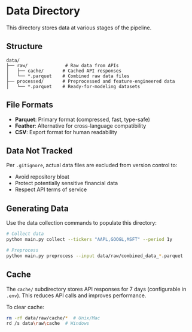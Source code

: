# Data Directory

This directory stores data at various stages of the pipeline.

## Structure

```
data/
├── raw/              # Raw data from APIs
│   ├── cache/       # Cached API responses
│   └── *.parquet    # Combined raw data files
├── processed/       # Preprocessed and feature-engineered data
│   └── *.parquet    # Ready-for-modeling datasets
```

## File Formats

- **Parquet**: Primary format (compressed, fast, type-safe)
- **Feather**: Alternative for cross-language compatibility
- **CSV**: Export format for human readability

## Data Not Tracked

Per `.gitignore`, actual data files are excluded from version control to:
- Avoid repository bloat
- Protect potentially sensitive financial data
- Respect API terms of service

## Generating Data

Use the data collection commands to populate this directory:

```bash
# Collect data
python main.py collect --tickers "AAPL,GOOGL,MSFT" --period 1y

# Preprocess
python main.py preprocess --input data/raw/combined_data_*.parquet
```

## Cache

The `cache/` subdirectory stores API responses for 7 days (configurable in `.env`).
This reduces API calls and improves performance.

To clear cache:
```bash
rm -rf data/raw/cache/*  # Unix/Mac
rd /s data\raw\cache  # Windows
```
